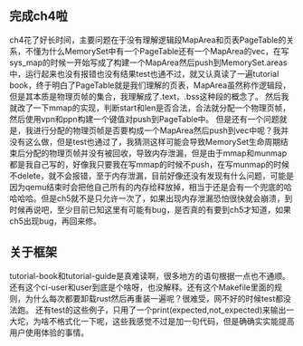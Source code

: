 ## 完成ch4啦
ch4花了好长时间，主要问题在于没有理解逻辑段MapArea和页表PageTable的关系，不懂为什么MemorySet中有一个PageTable还有一个MapArea的vec，在写sys_map的时候一开始写成了构建一个MapArea然后push到MemorySet.areas中，运行起来也没有报错也没有结果test也通不过，就又认真读了一遍tutorial book，终于明白了PageTable就是我们理解的页表，MapArea虽然称作逻辑段，但是其本质是物理页帧的集合，我理解成了.text，.bss这种段的概念了。
然后我就改了一下mmap的实现，判断start和len是否合法，合法就分配一个物理页帧，然后使用vpn和ppn构建一个键值对push到PageTable中。
但是还有一个问题就是，我进行分配的物理页帧是否要构成一个MapArea然后push到vec中呢？我并没有这么做，但是test也通过了，我猜测这样可能会导致MemorySet生命周期结束后分配的物理页帧并没有被回收，导致内存泄漏，但是由于mmap和munmap都是我自己写的，好像我只要我在写mmap的时候不push，在写munmap的时候不delete，就不会报错，至于内存泄漏，目前好像还没有发现有什么问题，可能是因为qemu结束时会把他自己所有的内存给释放掉，相当于还是会有一个兜底的哈哈哈哈。但是ch5就不是只允许一次了，如果出现内存泄漏恐怕很快就会崩溃，到时候再说吧，至少目前已知这里有可能有bug，是否真的有要到ch5才知道，如果ch5出现bug，再回来修。
## 关于框架
tutorial-book和tutorial-guide是真难读啊，很多地方的语句根据一点也不通顺。还有这个ci-user和user到底是个啥呀，也没解释。还有这个Makefile里面的规则，为什么每次都要卸载rust然后再重装一遍呢？很难受，网不好的时候test都没法跑。
还有test的这些例子，只用了一个print(expected,not_expected)来输出一大坨，为啥不格式化一下呢，这些我感觉不过是加一句代码，但是确确实实能提高用户使用体验的事情。
